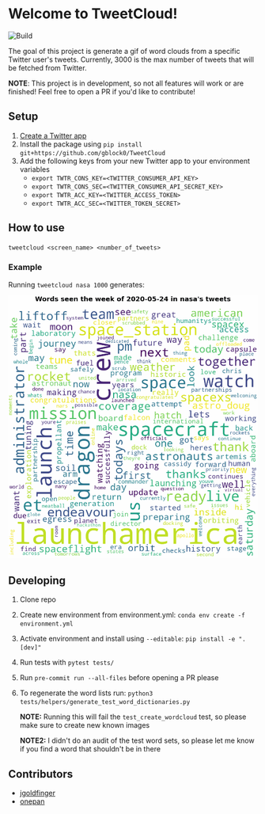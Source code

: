# Welcome to TweetCloud!

![Build](https://github.com/gblock0/TweetCloud/workflows/BuildAndRunTests/badge.svg)

The goal of this project is generate a gif of word clouds from a specific Twitter user's tweets. Currently, 3000 is the max number of tweets that will be fetched from Twitter.

**NOTE**: This project is in development, so not all features will work or are finished! Feel free to open a PR if you'd like to contribute!

## Setup

1. [Create a Twitter app](https://developer.twitter.com/en/apps)
1. Install the package using `pip install git+https://github.com/gblock0/TweetCloud`
1. Add the following keys from your new Twitter app to your environment variables
   - `export TWTR_CONS_KEY=<TWITTER_CONSUMER_API_KEY>`
   - `export TWTR_CONS_SEC=<TWITTER_CONSUMER_API_SECRET_KEY>`
   - `export TWTR_ACC_KEY=<TWITTER_ACCESS_TOKEN>`
   - `export TWTR_ACC_SEC=<TWITTER_TOKEN_SECRET>`

## How to use

`tweetcloud <screen_name> <number_of_tweets>`

### Example

Running `tweetcloud nasa 1000` generates:

![TweetCloud Demo](nasa-2020-05-24-to-2020-07-26.gif)

## Developing

1. Clone repo
1. Create new environment from environment.yml: `conda env create -f environment.yml`
1. Activate environment and install using `--editable`: `pip install -e ".[dev]"`
1. Run tests with `pytest tests/`
1. Run `pre-commit run --all-files` before opening a PR please
1. To regenerate the word lists run: `python3 tests/helpers/generate_test_word_dictionaries.py`

   **NOTE:** Running this will fail the `test_create_wordcloud` test, so please make sure to create new known images

   **NOTE2:** I didn't do an audit of the test word sets, so please let me know if you find a word that shouldn't be in there

## Contributors

- [jgoldfinger](https://github.com/jgoldfinger)
- [onepan](https://github.com/onepan)

